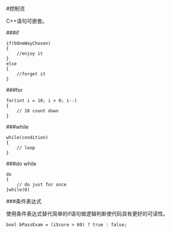 #控制流

C++语句可嵌套。


###if

    if(bOneWayChosen)
    {
        //enjoy it 
    }
    else
    {
        //forget it
    }


###for

    for(int i = 10; i > 0; i--)
    {
        // 10 count down 
    }


###while

    while(condition)
    {
        // loop
    }


###do while

    do
    {
        // do just for once
    }while(0)



###条件表达式

使用条件表达式替代简单的if语句做逻辑判断使代码具有更好的可读性。

    bool bPassExam = (iScore > 60) ? true : false;

